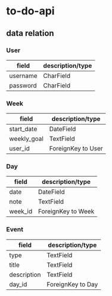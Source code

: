 # to-do-api

## data relation
### User
| field | description/type |
| ----------- | ----------- |
| username | CharField |
| password | CharField |
### Week
| field | description/type |
| ----------- | ----------- |
| start_date | DateField |
| weekly_goal | TextField |
| user_id | ForeignKey to User |
### Day
| field | description/type |
| ----------- | ----------- |
| date | DateField |
| note | TextField |
| week_id | ForeignKey to Week |
### Event
| field | description/type |
| ----------- | ----------- |
| type | TextField |
| title | TextField |
| description | TextField |
| day_id | ForeignKey to Day |
 